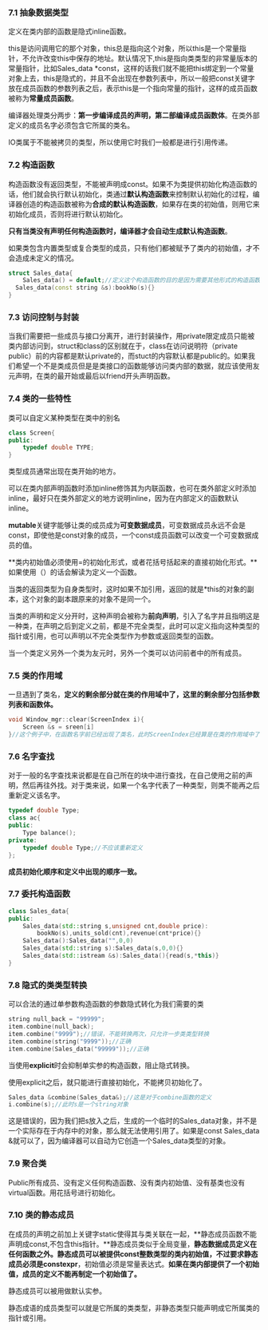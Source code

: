 ### 7.1 	抽象数据类型

定义在类内部的函数是隐式inline函数。

this是访问调用它的那个对象，this总是指向这个对象，所以this是一个常量指针，不允许改变this中保存的地址。默认情况下,this是指向类类型的非常量版本的常量指针，比如Sales_data *const，这样的话我们就不能把this绑定到一个常量对象上去，this是隐式的，并且不会出现在参数列表中，所以一般把const关键字放在成员函数的参数列表之后，表示this是一个指向常量的指针，这样的成员函数被称为**常量成员函数**。

编译器处理类分两步：**第一步编译成员的声明，第二部编译成员函数体**。在类外部定义的成员名字必须包含它所属的类名。

IO类属于不能被拷贝的类型，所以使用它时我们一般都是进行引用传递。

### 7.2	构造函数

构造函数没有返回类型，不能被声明成const。如果不为类提供初始化构造函数的话，他们就会执行默认初始化，类通过**默认构造函数**来控制默认初始化的过程，编译器创造的构造函数被称为**合成的默认构造函数**，如果存在类的初始值，则用它来初始化成员，否则将进行默认初始化。

**只有当类没有声明任何构造函数时，编译器才会自动生成默认构造函数**。

如果类包含内置类型或复合类型的成员，只有他们都被赋予了类内的初始值，才不会造成未定义的情况。

```c++
struct Sales_data{
	Sales_data() = default;//定义这个构造函数的目的是因为需要其他形式的构造函数，也需要默认的构造函数，希望这个函数作用等同于之前的合成的默认构造函数。
  Sales_data(const string &s):bookNo(s){} 
}
```

### 7.3	访问控制与封装

当我们需要把一些成员与接口分离开，进行封装操作，用private限定成员只能被类内部访问到，struct和class的区别就在于，class在访问说明符（private  public）前的内容都是默认private的，而stuct的内容默认都是public的。如果我们希望一个不是类成员但是是类接口的函数能够访问类内部的数据，就应该使用友元声明，在类的最开始或最后以friend开头声明函数。

### 7.4	类的一些特性

类可以自定义某种类型在类中的别名

```c++
class Screen{
public:
	typedef double TYPE;
}
```

类型成员通常出现在类开始的地方。

可以在类内部声明函数时添加inline修饰其为内联函数，也可在类外部定义时添加inline，最好只在类外部定义的地方说明inline，因为在内部定义的函数默认inline。

**mutable**关键字能够让类的成员成为**可变数据成员**，可变数据成员永远不会是const，即使他是const对象的成员，一个const成员函数可以改变一个可变数据成员的值。

**类内初始值必须使用=的初始化形式，或者花括号括起来的直接初始化形式。**如果使用（）的话会解读为定义一个函数。

当类的返回类型为自身类型时，这时如果不加引用，返回的就是*this的对象的副本，这个对象的副本跟原来的对象不是同一个。

当类的声明和定义分开时，这种声明会被称为**前向声明**，引入了名字并且指明这是一种类，在声明之后到定义之前，都是不完全类型，此时可以定义指向这种类型的指针或引用，也可以声明以不完全类型作为参数或返回类型的函数。

当一个类定义另外一个类为友元时，另外一个类可以访问前者中的所有成员。

### 7.5	类的作用域

一旦遇到了类名，**定义的剩余部分就在类的作用域中了，这里的剩余部分包括参数列表和函数体。**

```c++
void Window_mgr::clear(ScreenIndex i){
	Screen &s = sreen[i]
}//这个例子中，在函数名字前已经出现了类名，此时ScreenIndex已经算是在类的作用域中了，所以无需Window_mgr::ScreenIndex.
```

### 7.6	名字查找

对于一般的名字查找来说都是在自己所在的块中进行查找，在自己使用之前的声明，然后再往外找。对于类来说，如果一个名字代表了一种类型，则类不能再之后重新定义该名字。

```c++
typedef double Type;
class ac{
public:
	Type balance();
private:
	typedef double Type;//不应该重新定义
};
```

**成员初始化顺序和定义中出现的顺序一致。**

### 7.7	委托构造函数

```c++
class Sales_data{
public:
	Sales_data(std::string s,unsigned cnt,double price):
		bookNo(s),units_sold(cnt),revenue(cnt*price){}
	Sales_data():Sales_data("",0,0)
	Sales_data(std::string s):Sales_data(s,0,0){}
	Sales_data(std::istream &s):Sales_data(){read(s,*this)}
}
```

### 7.8	隐式的类类型转换

可以合法的通过单参数构造函数的参数隐式转化为我们需要的类

```c++
string null_back = "99999";
item.combine(null_back);
item.combine("9999");//错误，不能转换两次，只允许一步类类型转换
item.combine(string("9999"));//正确
item.combine(Sales_data("99999"));//正确
```

当使用**explicit**时会抑制单实参的构造函数，阻止隐式转换。

使用explicit之后，就只能进行直接初始化，不能拷贝初始化了。

```c++
Sales_data &combine(Sales_data&);//这是对于combine函数的定义
i.combine(s);//此时s是一个string对象
```

这是错误的，因为我们把s放入之后，生成的一个临时的Sales_data对象，并不是一个实际存在于内存中的对象，那么就无法使用引用了。如果是const Sales_data &就可以了，因为编译器可以自动为它创造一个Sales_data类型的对象。

### 7.9	聚合类

Public所有成员、没有定义任何构造函数、没有类内初始值、没有基类也没有virtual函数。用花括号进行初始化。

### 7.10	类的静态成员

在成员的声明之前加上关键字static使得其与类关联在一起，**静态成员函数不能声明成const,不包含this指针。**静态成员类似于全局变量，**静态数据成员定义在任何函数之外。**静态成员可以被提供const整数类型的类内初始值，不过要求静态成员必须是**constexpr**，初始值必须是常量表达式。**如果在类内部提供了一个初始值，成员的定义不能再制定一个初始值了。**

静态成员可以被用做默认实参。

静态成语的成员类型可以就是它所属的类类型，非静态类型只能声明成它所属类的指针或引用。